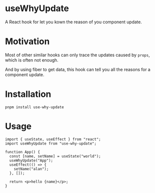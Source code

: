 # useWhyUpdate

A React hook for let you kown the reason of you component update.

# Motivation

Most of other similar hooks can only trace the updates caused by `props`, which is often not enough.

And by using fiber to get data, this hook can tell you all the reasons for a component update.

# Installation

```
pnpm install use-why-update
```

# Usage

```tsx
import { useState, useEffect } from "react";
import useWhyUpdate from "use-why-update";

function App() {
  const [name, setName] = useState("world");
  useWhyUpdate("App");
  useEffect(() => {
    setName("alan");
  }, []);

  return <p>hello {name}</p>;
}
```
